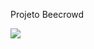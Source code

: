 Projeto Beecrowd

<img src="https://github.com/user-attachments/assets/70b77dd3-1d03-4abf-b386-aeee7c53ec74">

